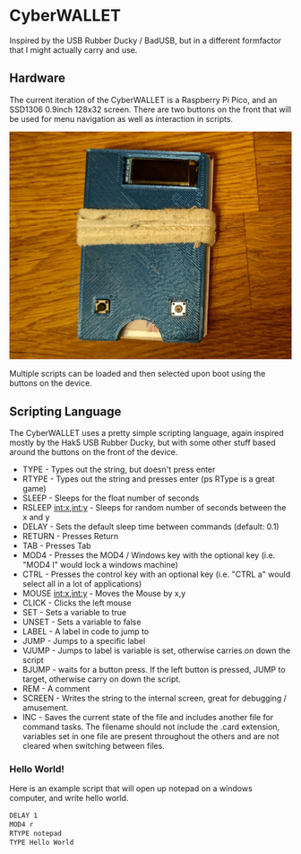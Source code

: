 # CyberWALLET
Inspired by the USB Rubber Ducky / BadUSB, but in a different formfactor that I might actually carry and use.

## Hardware
The current iteration of the CyberWALLET is a Raspberry Pi Pico, and an SSD1306 0.9inch 128x32 screen. There are two buttons on the front that will be used for menu navigation as well as interaction in scripts.

![Alt text](photo.jpg?raw=true "Title")

Multiple scripts can be loaded and then selected upon boot using the buttons on the device.

## Scripting Language
The CyberWALLET uses a pretty simple scripting language, again inspired mostly by the Hak5 USB Rubber Ducky, but with some other stuff based around the buttons on the front of the device.

* TYPE <string> - Types out the string, but doesn't press enter
* RTYPE <string> - Types out the string and presses enter (ps RType is a great game)
* SLEEP <float> - Sleeps for the float number of seconds
* RSLEEP <int:x>,<int:y> - Sleeps for random number of seconds between the x and y
* DELAY <float> - Sets the default sleep time between commands (default: 0.1)
* RETURN - Presses Return
* TAB - Presses Tab
* MOD4 <key>- Presses the MOD4 / Windows key with the optional key (i.e. "MOD4 l" would lock a windows machine)
* CTRL <key> - Presses the control key with an optional key (i.e. "CTRL a" would select all in a lot of applications)
* MOUSE <int:x>,<int:y> - Moves the Mouse by x,y
* CLICK - Clicks the left mouse
* SET <variable> - Sets a variable to true
* UNSET <variable> - Sets a variable to false
* LABEL <string> - A label in code to jump to
* JUMP <LABEL> - Jumps to a specific label
* VJUMP <variable> <label> - Jumps to label is variable is set, otherwise carries on down the script
* BJUMP <target> - waits for a button press. If the left button is pressed, JUMP to target, otherwise carry on down the script.
* REM <string> - A comment
* SCREEN <string> - Writes the string to the internal screen, great for debugging / amusement.
* INC <filename> - Saves the current state of the file and includes another file for command tasks. The filename should not include the .card extension, variables set in one file are present throughout the others and are not cleared when switching between files.

### Hello World!

Here is an example script that will open up notepad on a windows computer, and write hello world.

```
DELAY 1
MOD4 r
RTYPE notepad
TYPE Hello World
```

